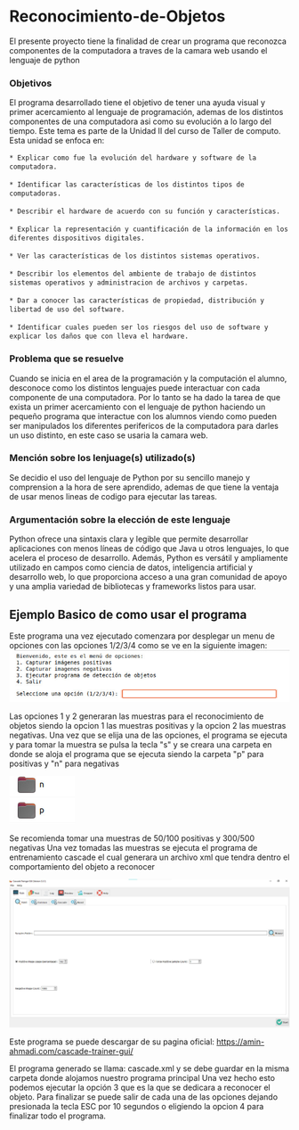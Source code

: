# Reconocimiento-de-Objetos
El presente proyecto tiene la finalidad de crear un programa que reconozca componentes de la computadora a traves de la camara web usando el lenguaje de python

### Objetivos
El programa desarrollado tiene el objetivo de tener una ayuda visual y primer acercamiento al lenguaje de programación, ademas de los distintos componentes de una computadora asi como su evolución a lo largo del tiempo. Este tema es parte de la Unidad II del curso de Taller de computo. Esta unidad se enfoca en:

    * Explicar como fue la evolución del hardware y software de la computadora.

    * Identificar las características de los distintos tipos de computadoras.

    * Describir el hardware de acuerdo con su función y características.

    * Explicar la representación y cuantificación de la información en los diferentes dispositivos digitales.

    * Ver las características de los distintos sistemas operativos.

    * Describir los elementos del ambiente de trabajo de distintos sistemas operativos y administracion de archivos y carpetas.

    * Dar a conocer las características de propiedad, distribución y libertad de uso del software.

    * Identificar cuales pueden ser los riesgos del uso de software y explicar los daños que con lleva el hardware.

### Problema que se resuelve 
Cuando se inicia en el area de la programación y la computación el alumno, desconoce como los distintos lenguajes puede interactuar con cada componente de una computadora. Por lo tanto se ha dado la tarea de que exista un primer acercamiento con el lenguaje de python haciendo un pequeño programa que interactue con los 
alumnos viendo como pueden ser manipulados los diferentes perifericos de la computadora para darles un uso distinto, en este caso se usaria la camara web.

### Mención sobre los lenjuage(s) utilizado(s)
Se decidio el uso del lenguaje de Python por su sencillo manejo y comprension a la hora de sere aprendido, ademas de que tiene la ventaja de usar menos lineas de
codigo para ejecutar las tareas.

### Argumentación sobre la elección de este lenguaje
Python ofrece una sintaxis clara y legible que permite desarrollar aplicaciones con menos líneas de código que Java u otros lenguajes, lo que acelera el proceso de desarrollo. Además, Python es versátil y ampliamente utilizado en campos como ciencia de datos, inteligencia artificial y desarrollo web, lo que proporciona acceso a una gran comunidad de apoyo y una amplia variedad de bibliotecas y frameworks listos para usar.

## Ejemplo Basico de como usar el programa
Este programa una vez ejecutado comenzara por desplegar un menu de opciones con las opciones 1/2/3/4 como se ve en la siguiente imagen:
![](https://github.com/EricSL01/Reconocimiento-de-Objetos/blob/f5b425b2eeb90433a5ef980ac72c2153c293fd46/1.jpeg)

Las opciones 1 y 2 generaran las muestras para el reconocimiento de objetos siendo la opcion 1 las muestras positivas y la opcion 2 las muestras negativas.
Una vez que se elija una de las opciones, el programa se ejecuta y para tomar la muestra se pulsa la tecla "s" y se creara una carpeta en donde se aloja el 
programa que se ejecuta siendo la carpeta "p" para positivas y "n" para negativas

![](https://github.com/EricSL01/Reconocimiento-de-Objetos/blob/5e422cd1077fd816dd416c960a0362574975220d/2.jpeg)

Se recomienda tomar una muestras de 50/100 positivas y 300/500 negativas
Una vez tomadas las muestras se ejecuta el programa de entrenamiento cascade el cual generara un archivo xml que tendra dentro el comportamiento del objeto a
reconocer

![](https://github.com/EricSL01/Reconocimiento-de-Objetos/blob/01805950fdc7daf8dbc74116369536e4baecb0d6/3.jpeg)

Este programa se puede descargar de su pagina oficial: https://amin-ahmadi.com/cascade-trainer-gui/

El programa generado se llama: cascade.xml y se debe guardar en la misma carpeta donde alojamos nuestro programa principal
Una vez hecho esto podemos ejecutar la opción 3 que es la que se dedicara a reconocer el objeto.
Para finalizar se puede salir de cada una de las opciones dejando presionada la tecla ESC por 10 segundos o eligiendo la opcion 4 para finalizar todo el programa.


